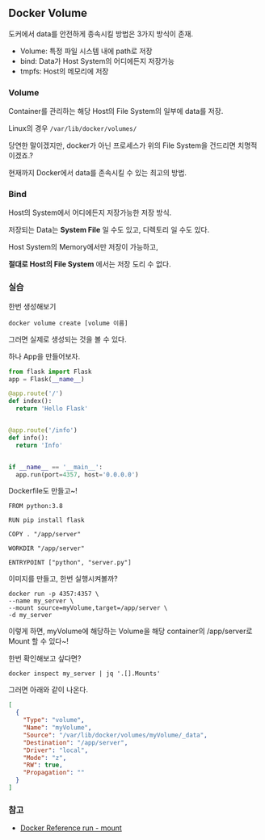 ## Docker Volume

도커에서 data를 안전하게 종속시킬 방법은 3가지 방식이 존재. 

* Volume: 특정 파일 시스템 내에 path로 저장
* bind: Data가 Host System의 어디에든지 저장가능
* tmpfs: Host의 메모리에 저장

### Volume

Container를 관리하는 해당 Host의 File System의 일부에 data를 저장. 

Linux의 경우 `/var/lib/docker/volumes/`

당연한 말이겠지만, docker가 아닌 프로세스가 위의 File System을 건드리면 치명적이겠죠.?  

현재까지 Docker에서 data를 존속시킬 수 있는 최고의 방법. 

### Bind

Host의 System에서 어디에든지 저장가능한 저장 방식. 

저장되는 Data는 **System File** 일 수도 있고, 디렉토리 일 수도 있다. 

Host System의 Memory에서만 저장이 가능하고,  

**절대로 Host의 File System** 에서는 저장 도리 수 없다. 

### 실습

한번 생성해보기  

```shell
docker volume create [volume 이름]
```

그러면 실제로 생성되는 것을 볼 수 있다. 

하나 App을 만들어보자. 

```python
from flask import Flask
app = Flask(__name__)

@app.route('/')
def index():
  return 'Hello Flask'


@app.route('/info')
def info():
  return 'Info'


if __name__ == '__main__':
  app.run(port=4357, host='0.0.0.0')
```

Dockerfile도 만들고~!  

```Do
FROM python:3.8

RUN pip install flask

COPY . "/app/server"

WORKDIR "/app/server"

ENTRYPOINT ["python", "server.py"]
```

이미지를 만들고, 한번 실행시켜볼까?  

```shell
docker run -p 4357:4357 \
--name my_server \
--mount source=myVolume,target=/app/server \
-d my_server
```

이렇게 하면, myVolume에 해당하는 Volume을 해당 container의 /app/server로 Mount 할 수 있다~!  

한번 확인해보고 싶다면?  

```shell
docker inspect my_server | jq '.[].Mounts'
```

그러면 아래와 같이 나온다. 

```json
[
  {
    "Type": "volume",
    "Name": "myVolume",
    "Source": "/var/lib/docker/volumes/myVolume/_data",
    "Destination": "/app/server",
    "Driver": "local",
    "Mode": "z",
    "RW": true,
    "Propagation": ""
  }
]
```



### 참고

* [Docker Reference run - mount](https://docs.docker.com/engine/reference/commandline/run/#mount-volume--v---read-only)
